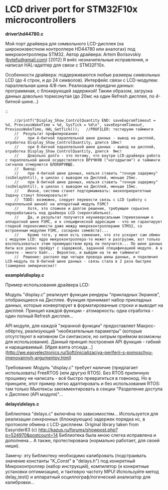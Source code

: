 LCD driver port for STM32F10x microcontrollers
==============================================


**driver\hd44780.c** 

Мой порт драйвера для символьного LCD-дисплея (на широкоизвестном контроллере HD44780 или аналогах) под микроконтроллеры STM32.
Автор драйвера: Artem Borisovskiy (bytefu@gmail.com) [2012]
Я внёс незначительные исправления, и написал HAL-адаптер для связи с STM32F10x.

Особенности драйвера: поддерживаются любые размеры символьных LCD (до 4 строк, и до 24 символов).
Интерфейс связи с LCD-модулем: параллельная шина 4/8-пин. 
Реализация передачи данных: программная, с блокирующей задержкой! Таким образом, загрузка данных довольно тормознутая (до 20мс на один Refresh дисплея, по 4-битной шине...)

::

        //printf("Display_Show_ControlQuantity END: saveEepromTimeout = %d, PreviousWakeTime = %d, SysTick = %d\n", saveEepromTimeout, PreviousWakeTime, HAL_GetTick());   //PROFILER: тестируем тайминги
        //  Результат профилирования: 
        //    при 4-битной параллельной шине данных - вывод на дисплей, отработка Display_Show_ControlQuantity, длится 18мс! 
        //    при 8-битной параллельной шине данных - вывод на дисплей, отработка Display_Show_ControlQuantity, длится  9мс! 
        //    Довольно долго - это потому, что внутри LCD-драйвера работа с параллельной шиной осуществляется ВРУЧНУЮ ("ногодрыгом") и тайминги сигналов отмеряются БЛОКИРУЮЩЕ.
        //  Вывод: 
        //    при 4-битной шине данных, нельзя ставить "точную задержку" (osDelayUntil), в циклах с выводом на Дисплей, меньше 25мс. 
        //    при 8-битной шине данных, нельзя ставить "точную задержку" (osDelayUntil), в циклах с выводом на Дисплей, меньше 15мс. 
        //    Иначе, система станет подтормаживать: низкоприоритетные Задачу станут блокироваться!
        //  TODO: возможно, следует перевести связь с LCD (работу с параллельной шиной) на аппаратный модуль FSMC? 
        //    Хотя, это сложное и долгое решение, требующее серьезно перерабатывать код драйвера LCD (нерентабельно). 
        //    Да, и результат получится неуниверсальным (привязанным к аппаратной шине FSMC, и к специфической адресации - что не гарантирует гладкой переносимости даже между микроконтроллерами STM32, со встроенным модулем FSMC, соседних семейств)...
        //    Кроме того, у меня есть сомнения, что это ускорит сам обмен с модулем LCD: ядро микроконтроллера-то может и разгрузим, вот только воспользоваться этим преимуществом вряд ли получится... По шине данных биты все равно пройдут с задержкой, заданной спецификацией модуля. А в пакете - много байт... Вероятно, и выйдем на те же тайминги!
        //  Решение: распаял еще четыре провода шины данных, и подключил LCD-модуль по 8-битной шине данных - связь стала в 2 раза быстрее (замерено эмпирически)!




**example\display.c**

Пример использования драйвера LCD: 

Модуль "display.c" реализует функции рендеры "прикладных Экранов", отобрающиеся на Дисплее. Функция принимает набор прикладных данных, которые конвертирует в форматированные строки и выводит на дисплей. Принцип каждой функции - атомарность: одна отработка - один полный Refresh дисплея...

API модуля, для каждой "экранной функции" предоставляет Макрос-обёртку, реализующий "необязательные параметры" (которые отсутствуют в нативном Си синтаксисе, но хитрым приёмом возможны для использования). Данный принцип построения API функция - гибкий и наращиваемый. [Идея взята отсюда...] (<http://we.easyelectronics.ru/Soft/inicializaciya-periferii-s-pomoschyu-imenovannyh-argumentov.html>)

Требования: Модуль "display.c" требует наличие (предлагает использовать) FreeRTOS (или другую RTOS). Без RTOS приличную прошивку не написать - всё быстро превратиться в говнокод. 
Но в принципе, этот пример легко адаптировать и без использования RTOS: там только Мьютексы закомментировать в секции "Разделение доступа к Дисплею (API модуля)"...




**delays\delays.c**

Библиотека "delays.c" включёна по зависимостям... Используется для реализации синхронных (блокирующих) задержек порядка нс, в протоколе обмена с LCD-дисплеем.
Original library taken from Easyrider83 (c) http://kazus.ru/forums/showpost.php?p=524970&postcount=14
Библиотека была мною слегка исправлена и дополнена... А также, протестирована (нормально работает, для своей ниши).

Замечу: эту Библиотеку необходимо калибровать (подстраивать значение константы "K_Const" в "delays.h") под конкретный Микроконтроллер (набор инструкций), компилятор (и конкретные установки оптимизации), и тактовую частоту MPU! 
Используйте метод delay_test() и аппаратный осциллограф/логический анализатор для калибровки...


